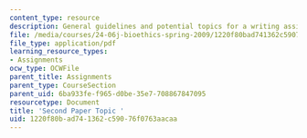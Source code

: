 ```yaml
---
content_type: resource
description: General guidelines and potential topics for a writing assignment on bioethics.
file: /media/courses/24-06j-bioethics-spring-2009/1220f80bad741362c59076f0763aacaa_MIT24_06Js09_assn02.pdf
file_type: application/pdf
learning_resource_types:
- Assignments
ocw_type: OCWFile
parent_title: Assignments
parent_type: CourseSection
parent_uid: 6ba933fe-f965-d0be-35e7-708867847095
resourcetype: Document
title: 'Second Paper Topic '
uid: 1220f80b-ad74-1362-c590-76f0763aacaa
---
```

